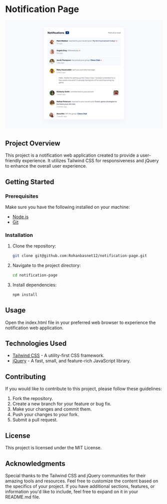 # Notification Page

![Design preview for the Notifications page](./design/desktop-design.jpg)

## Project Overview

This project is a notification web application created to provide a user-friendly experience. It utilizes Tailwind CSS for responsiveness and jQuery to enhance the overall user experience.

## Getting Started

### Prerequisites

Make sure you have the following installed on your machine:

- [Node.js](https://nodejs.org/)
- [Git](https://git-scm.com/)

### Installation

1. Clone the repository:

   ```bash
   git clone git@github.com:Rohanbasnet12/notification-page.git

2. Navigate to the project directory:
   ```bash
   cd notification-page

3. Install dependencies:
   ```bash
   npm install

## Usage
Open the index.html file in your preferred web browser to experience the notification web application.

## Technologies Used
* [Tailwind CSS](https://tailwindcss.com/) - A utility-first CSS framework.
* [jQuery](https://jquery.com/) - A fast, small, and feature-rich JavaScript library.

## Contributing
If you would like to contribute to this project, please follow these guidelines:

1. Fork the repository.
2. Create a new branch for your feature or bug fix.
3. Make your changes and commit them.
4. Push your changes to your fork.
5. Submit a pull request.

## License
This project is licensed under the MIT License.

## Acknowledgments
Special thanks to the Tailwind CSS and jQuery communities for their amazing tools and resources.
Feel free to customize the content based on the specifics of your project. If you have additional sections, features, or information you'd like to include, feel free to expand on it in your README.md file.
   


